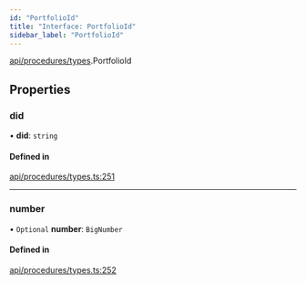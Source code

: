 ```yaml
---
id: "PortfolioId"
title: "Interface: PortfolioId"
sidebar_label: "PortfolioId"
---
```


[api/procedures/types](../../../../../modules/API/Procedures/Types/Types.md).PortfolioId

## Properties

### did

• **did**: `string`

#### Defined in

[api/procedures/types.ts:251](https://github.com/PolymeshAssociation/polymesh-sdk/blob/fedc4714f/src/api/procedures/types.ts#L251)

___

### number

• `Optional` **number**: `BigNumber`

#### Defined in

[api/procedures/types.ts:252](https://github.com/PolymeshAssociation/polymesh-sdk/blob/fedc4714f/src/api/procedures/types.ts#L252)

